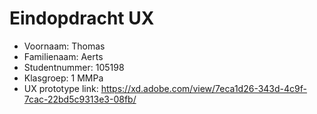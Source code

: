 # Eindopdracht UX

- Voornaam: Thomas
- Familienaam: Aerts
- Studentnummer: 105198
- Klasgroep: 1 MMPa
- UX prototype link: https://xd.adobe.com/view/7eca1d26-343d-4c9f-7cac-22bd5c9313e3-08fb/
